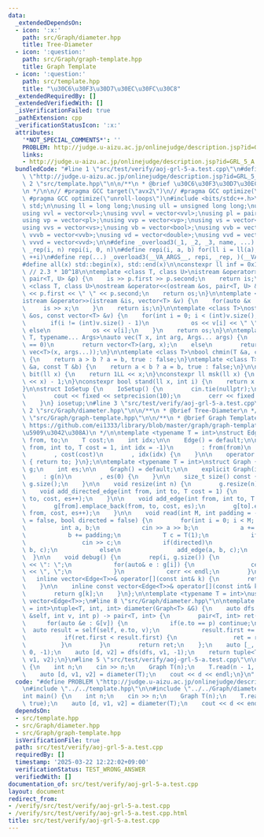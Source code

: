 ```yaml
---
data:
  _extendedDependsOn:
  - icon: ':x:'
    path: src/Graph/diameter.hpp
    title: Tree-Diameter
  - icon: ':question:'
    path: src/Graph/graph-template.hpp
    title: Graph Template
  - icon: ':question:'
    path: src/template.hpp
    title: "\u30C6\u30F3\u30D7\u30EC\u30FC\u30C8"
  _extendedRequiredBy: []
  _extendedVerifiedWith: []
  _isVerificationFailed: true
  _pathExtension: cpp
  _verificationStatusIcon: ':x:'
  attributes:
    '*NOT_SPECIAL_COMMENTS*': ''
    PROBLEM: http://judge.u-aizu.ac.jp/onlinejudge/description.jsp?id=GRL_5_A
    links:
    - http://judge.u-aizu.ac.jp/onlinejudge/description.jsp?id=GRL_5_A
  bundledCode: "#line 1 \"src/test/verify/aoj-grl-5-a.test.cpp\"\n#define PROBLEM\
    \ \"http://judge.u-aizu.ac.jp/onlinejudge/description.jsp?id=GRL_5_A\"\n#line\
    \ 2 \"src/template.hpp\"\n\n/**\n * @brief \u30C6\u30F3\u30D7\u30EC\u30FC\u30C8\
    \n */\n\n// #pragma GCC target(\"avx2\")\n// #pragma GCC optimize(\"O3\")\n//\
    \ #pragma GCC optimize(\"unroll-loops\")\n#include <bits/stdc++.h>\n\nusing namespace\
    \ std;\n\nusing ll = long long;\nusing ull = unsigned long long;\nusing vl = vector<ll>;\n\
    using vvl = vector<vl>;\nusing vvvl = vector<vvl>;\nusing pl = pair<ll, ll>;\n\
    using vp = vector<pl>;\nusing vvp = vector<vp>;\nusing vs = vector<string>;\n\
    using vvs = vector<vs>;\nusing vb = vector<bool>;\nusing vvb = vector<vb>;\nusing\
    \ vvvb = vector<vvb>;\nusing vd = vector<double>;\nusing vvd = vector<vd>;\nusing\
    \ vvvd = vector<vvd>;\n\n#define _overload3(_1, _2, _3, name, ...) name\n#define\
    \ _rep(i, n) repi(i, 0, n)\n#define repi(i, a, b) for(ll i = ll(a); i < ll(b);\
    \ ++i)\n#define rep(...) _overload3(__VA_ARGS__, repi, _rep, )(__VA_ARGS__)\n\
    #define all(x) std::begin(x), std::end(x)\n\nconstexpr ll inf = 0x1fffffffffffffffLL;\
    \ // 2.3 * 10^18\n\ntemplate <class T, class U>\nistream &operator>>(istream &is,\
    \ pair<T, U> &p) {\n    is >> p.first >> p.second;\n    return is;\n}\n\ntemplate\
    \ <class T, class U>\nostream &operator<<(ostream &os, pair<T, U> &p) {\n    os\
    \ << p.first << \" \" << p.second;\n    return os;\n}\n\ntemplate <class T>\n\
    istream &operator>>(istream &is, vector<T> &v) {\n    for(auto &x : v) {\n   \
    \     is >> x;\n    }\n    return is;\n}\n\ntemplate <class T>\nostream &operator<<(ostream\
    \ &os, const vector<T> &v) {\n    for(int i = 0; i < (int)v.size(); i++) {\n \
    \       if(i != (int)v.size() - 1)\n            os << v[i] << \" \";\n       \
    \ else\n            os << v[i];\n    }\n    return os;\n}\n\ntemplate <typename\
    \ T, typename... Args>\nauto vec(T x, int arg, Args... args) {\n    if constexpr(sizeof...(args)\
    \ == 0)\n        return vector<T>(arg, x);\n    else\n        return vector(arg,\
    \ vec<T>(x, args...));\n}\n\ntemplate <class T>\nbool chmin(T &a, const T &b)\
    \ {\n    return a > b ? a = b, true : false;\n}\ntemplate <class T>\nbool chmax(T\
    \ &a, const T &b) {\n    return a < b ? a = b, true : false;\n}\n\nconstexpr ll\
    \ bit(ll x) {\n    return 1LL << x;\n}\nconstexpr ll msk(ll x) {\n    return (1LL\
    \ << x) - 1;\n}\nconstexpr bool stand(ll x, int i) {\n    return x & bit(i);\n\
    }\n\nstruct IoSetup {\n    IoSetup() {\n        cin.tie(nullptr);\n        ios::sync_with_stdio(false);\n\
    \        cout << fixed << setprecision(10);\n        cerr << fixed << setprecision(10);\n\
    \    }\n} iosetup;\n#line 3 \"src/test/verify/aoj-grl-5-a.test.cpp\"\n\n#line\
    \ 2 \"src/Graph/diameter.hpp\"\n\n/**\n * @brief Tree-Diameter\n */\n\n#line 2\
    \ \"src/Graph/graph-template.hpp\"\n\n/**\n * @brief Graph Template\n * @cite\
    \ https://github.com/ei1333/library/blob/master/graph/graph-template.hpp (\u6539\
    \u5909\u3042\u308A)\n */\n\ntemplate <typename T = int>\nstruct Edge {\n    int\
    \ from, to;\n    T cost;\n    int idx;\n\n    Edge() = default;\n\n    Edge(int\
    \ from, int to, T cost = 1, int idx = -1)\n        : from(from)\n        , to(to)\n\
    \        , cost(cost)\n        , idx(idx) {\n    }\n\n    operator int() const\
    \ { return to; }\n};\n\ntemplate <typename T = int>\nstruct Graph {\n    vector<vector<Edge<T>>>\
    \ g;\n    int es;\n\n    Graph() = default;\n\n    explicit Graph(int n)\n   \
    \     : g(n)\n        , es(0) {\n    }\n\n    size_t size() const {\n        return\
    \ g.size();\n    }\n\n    void resize(int n) {\n        g.resize(n);\n    }\n\n\
    \    void add_directed_edge(int from, int to, T cost = 1) {\n        g[from].emplace_back(from,\
    \ to, cost, es++);\n    }\n\n    void add_edge(int from, int to, T cost = 1) {\n\
    \        g[from].emplace_back(from, to, cost, es);\n        g[to].emplace_back(to,\
    \ from, cost, es++);\n    }\n\n    void read(int M, int padding = -1, bool weighted\
    \ = false, bool directed = false) {\n        for(int i = 0; i < M; i++) {\n  \
    \          int a, b;\n            cin >> a >> b;\n            a += padding;\n\
    \            b += padding;\n            T c = T(1);\n            if(weighted)\n\
    \                cin >> c;\n            if(directed)\n                add_directed_edge(a,\
    \ b, c);\n            else\n                add_edge(a, b, c);\n        }\n  \
    \  }\n\n    void debug() {\n        rep(i, g.size()) {\n            cerr << i\
    \ << \": \";\n            for(auto& e : g[i]) {\n                cerr << e.to\
    \ << \", \";\n            }\n            cerr << endl;\n        }\n    }\n\n \
    \   inline vector<Edge<T>>& operator[](const int& k) {\n        return g[k];\n\
    \    }\n\n    inline const vector<Edge<T>>& operator[](const int& k) const {\n\
    \        return g[k];\n    }\n};\n\ntemplate <typename T = int>\nusing Edges =\
    \ vector<Edge<T>>;\n#line 8 \"src/Graph/diameter.hpp\"\n\ntemplate <typename T\
    \ = int>\ntuple<T, int, int> diameter(Graph<T> &G) {\n    auto dfs = [&](auto\
    \ &self, int v, int p) -> pair<T, int> {\n        pair<T, int> ret(0, v);\n  \
    \      for(auto &e : G[v]) {\n            if(e.to == p) continue;\n          \
    \  auto result = self(self, e.to, v);\n            result.first += e.cost;\n \
    \           if(ret.first < result.first) {\n                ret = result;\n  \
    \          }\n        }\n        return ret;\n    };\n    auto [_, v1] = dfs(dfs,\
    \ 0, -1);\n    auto [d, v2] = dfs(dfs, v1, -1);\n    return tuple<T, int, int>(d,\
    \ v1, v2);\n}\n#line 5 \"src/test/verify/aoj-grl-5-a.test.cpp\"\n\nint main()\
    \ {\n    int n;\n    cin >> n;\n    Graph T(n);\n    T.read(n - 1, 0, true);\n\
    \    auto [d, v1, v2] = diameter(T);\n    cout << d << endl;\n}\n"
  code: "#define PROBLEM \"http://judge.u-aizu.ac.jp/onlinejudge/description.jsp?id=GRL_5_A\"\
    \n#include \"../../template.hpp\"\n\n#include \"../../Graph/diameter.hpp\"\n\n\
    int main() {\n    int n;\n    cin >> n;\n    Graph T(n);\n    T.read(n - 1, 0,\
    \ true);\n    auto [d, v1, v2] = diameter(T);\n    cout << d << endl;\n}"
  dependsOn:
  - src/template.hpp
  - src/Graph/diameter.hpp
  - src/Graph/graph-template.hpp
  isVerificationFile: true
  path: src/test/verify/aoj-grl-5-a.test.cpp
  requiredBy: []
  timestamp: '2025-03-22 12:22:02+09:00'
  verificationStatus: TEST_WRONG_ANSWER
  verifiedWith: []
documentation_of: src/test/verify/aoj-grl-5-a.test.cpp
layout: document
redirect_from:
- /verify/src/test/verify/aoj-grl-5-a.test.cpp
- /verify/src/test/verify/aoj-grl-5-a.test.cpp.html
title: src/test/verify/aoj-grl-5-a.test.cpp
---
```

